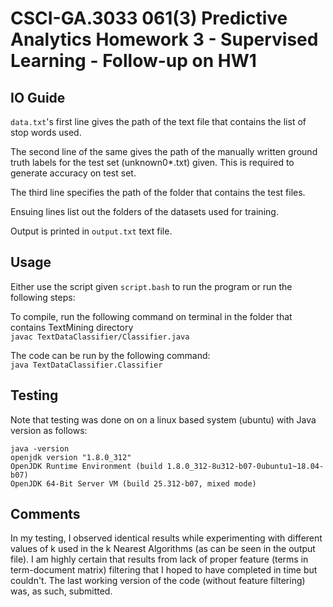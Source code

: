 # CSCI-GA.3033 061(3) Predictive Analytics Homework 3 - Supervised Learning - Follow-up on HW1

## IO Guide
```data.txt```'s first line gives the path of the text file that contains the list of stop words used.  
  
The second line of the same gives the path of the manually written ground truth labels for the test set (unknown0*.txt) given. This is required to generate accuracy on test set.
  
The third line specifies the path of the folder that contains the test files.  
  
Ensuing lines list out the folders of the datasets used for training.  

Output is printed in ```output.txt``` text file.

## Usage

Either use the script given ```script.bash``` to run the program or run the following steps:  
  
To compile, run the following command on terminal in the folder that contains TextMining directory  
```javac TextDataClassifier/Classifier.java```  
  
The code can be run by the following command:  
```java TextDataClassifier.Classifier```

## Testing
Note that testing was done on on a linux based system (ubuntu) with Java version as follows:
```
java -version
openjdk version "1.8.0_312"
OpenJDK Runtime Environment (build 1.8.0_312-8u312-b07-0ubuntu1~18.04-b07)
OpenJDK 64-Bit Server VM (build 25.312-b07, mixed mode)
```

## Comments
In my testing, I observed identical results while experimenting with different values of k used in the k Nearest Algorithms (as can be seen in the output file). I am highly certain that results from lack of proper feature (terms in term-document matrix) filtering that I hoped to have completed in time but couldn't. The last working version of the code (without feature filtering) was, as such, submitted.